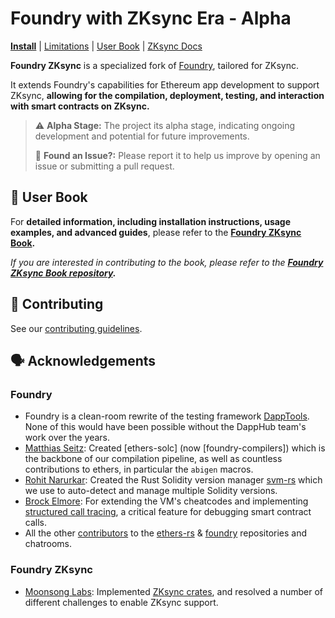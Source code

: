 # **Foundry with ZKsync Era - Alpha**

**[Install](https://foundry-book.zksync.io/getting-started/installation)**
| [Limitations](https://foundry-book.zksync.io/zksync-specifics/limitations/)
| [User Book](https://foundry-book.zksync.io/)
| [ZKsync Docs](https://docs.zksync.io/build/tooling/foundry/overview)

**Foundry ZKsync** is a specialized fork of [Foundry](https://github.com/foundry-rs/foundry), tailored for ZKsync. 

It extends Foundry's capabilities for Ethereum app development to support ZKsync, **allowing for the compilation, deployment, testing, and interaction with smart contracts on ZKsync.**
 
> ⚠️ **Alpha Stage:** The project its alpha stage, indicating ongoing development and potential for future improvements.
>
> 🐞 **Found an Issue?:** Please report it to help us improve by opening an issue or submitting a pull request.

## 📖 User Book 

For **detailed information, including installation instructions, usage examples, and advanced guides**, please refer to the **[Foundry ZKsync Book](https://foundry-book.zksync.io/).**

*If you are interested in contributing to the book, please refer to the **[Foundry ZKsync Book repository](https://github.com/matter-labs/foundry-zksync-book).***

## 🤝 Contributing

See our [contributing guidelines](./CONTRIBUTING.md).

## 🗣️ Acknowledgements

### Foundry

-   Foundry is a clean-room rewrite of the testing framework [DappTools](https://github.com/dapphub/dapptools). None of this would have been possible without the DappHub team's work over the years.
-   [Matthias Seitz](https://twitter.com/mattsse_): Created [ethers-solc] (now [foundry-compilers]) which is the backbone of our compilation pipeline, as well as countless contributions to ethers, in particular the `abigen` macros.
-   [Rohit Narurkar](https://twitter.com/rohitnarurkar): Created the Rust Solidity version manager [svm-rs](https://github.com/roynalnaruto/svm-rs) which we use to auto-detect and manage multiple Solidity versions.
-   [Brock Elmore](https://twitter.com/brockjelmore): For extending the VM's cheatcodes and implementing [structured call tracing](https://github.com/foundry-rs/foundry/pull/192), a critical feature for debugging smart contract calls.
-   All the other [contributors](https://github.com/foundry-rs/foundry/graphs/contributors) to the [ethers-rs](https://github.com/gakonst/ethers-rs) & [foundry](https://github.com/foundry-rs/foundry) repositories and chatrooms.

### Foundry ZKsync
- [Moonsong Labs](https://moonsonglabs.com/): Implemented [ZKsync crates](./crates/zksync/), and resolved a number of different challenges to enable ZKsync support. 
